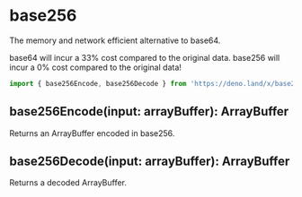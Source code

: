 # base256

The memory and network efficient alternative to base64.

base64 will incur a 33% cost compared to the original data. base256 will incur a 0% cost compared to the original data!

```ts
import { base256Encode, base256Decode } from 'https://deno.land/x/base256/mod.ts';
```

## base256Encode(input: arrayBuffer): ArrayBuffer

Returns an ArrayBuffer encoded in base256.

## base256Decode(input: arrayBuffer): ArrayBuffer

Returns a decoded ArrayBuffer.

